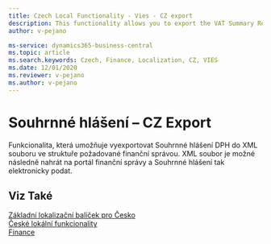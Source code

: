 ```yaml
---
title: Czech Local Functionality - Vies - CZ export
description: This functionality allows you to export the VAT Summary Report to an XML file.
author: v-pejano

ms-service: dynamics365-business-central
ms.topic: article
ms.search.keywords: Czech, Finance, Localization, CZ, VIES
ms.date: 12/01/2020
ms.reviewer: v-pejano
ms.author: v-pejano
---
```


# Souhrnné hlášení – CZ Export 
Funkcionalita, která umožňuje vyexportovat Souhrnné hlášení DPH do XML souboru ve struktuře požadované finanční správou. XML soubor je možné následně nahrát na portál finanční správy a Souhrnné hlášení tak elektronicky podat.

## Viz Také

[Základní lokalizační balíček pro Česko](ui-extensions-core-localization-pack-cz.md)  
[České lokální funkcionality](czech-local-functionality.md)  
[Finance](../../finance.md)  
